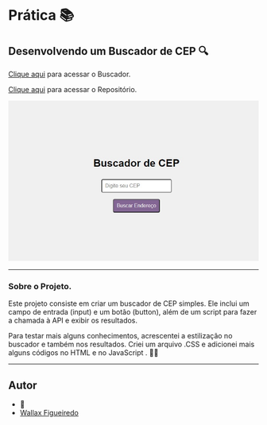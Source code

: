 # Prática 📚

## Desenvolvendo um Buscador de CEP 🔍

<a href="https://wallcod.github.io/Buscador-de-CEP/"> Clique aqui</a> para acessar o Buscador.

<a href="https://github.com/WallCod/Buscador-de-CEP"> Clique aqui</a> para acessar o Repositório.

![logo Buscador](Buscador.jpeg)


---

### Sobre o Projeto.

Este projeto consiste em criar um buscador de CEP simples. Ele inclui um campo de entrada (input) e um botão (button), além de um script para fazer a chamada à API e exibir os resultados.

Para testar mais alguns conhecimentos, acrescentei a estilização no buscador e também nos resultados. Criei um arquivo .CSS e adicionei mais alguns códigos no HTML e no JavaScript . 🚀🚀

---

## Autor

- 🦁
- [Wallax Figueiredo](https://www.linkedin.com/in/wallax-figueiredo-41116b285/)



